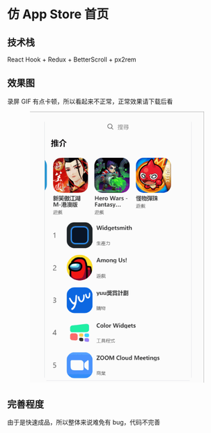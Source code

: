 # 仿 App Store 首页

## 技术栈

React Hook + Redux + BetterScroll + px2rem

## 效果图

录屏 GIF 有点卡顿，所以看起来不正常，正常效果请下载后看

<p align="center">
	<img src="https://github.com/Jacky-Summer/react-app-store/blob/master/source/app-store.gif" alt=""  width="400">
</p>

## 完善程度

由于是快速成品，所以整体来说难免有 bug，代码不完善
